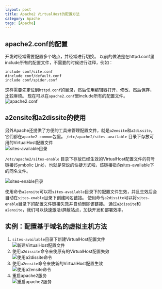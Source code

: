 ```yaml
---
layout: post
title: Apache2 VirtualHost的配置方法
category: Apache
tags: [Apache]
---
```


## apache2.conf的配置

开发时经常需要配置多个站点，并经常进行切换。
以前的做法是在httpd.conf里include所有的配置文件，不需要的时候进行注释，例如：

```shell
include conf/site.conf
#include conf/default.conf
include conf/spider.conf
```

这样需要先定位到`httpd.conf`的目录，然后使用编辑器打开、修改、然后保存，比较麻烦。
现在可以在`apache2.conf`里include所有的配置文件。  
![apache2.conf](http://pro.topblog.top/pic/20161226_apache2_1.png)

##  a2ensite和a2dissite的使用

另外Apache还提供了方便的工具来管理配置文件，就是`a2ensite`和`a2dissite`，它们都在`apache2-common`包里。
`/etc/apache2/sites-available` 目录下存放可用的VirtualHost配置文件  
 ![sites-available目录](http://pro.topblog.top/pic/20161226_apache2_2.png)  

`/etc/apache2/sites-enable`  目录下存放已经生效的VirtualHost配置文件的符号链接(Symbolic Link)，也就是常说的快捷方式啦，该链接指向sites-available下的同名文件。

![sites-enable目录](http://pro.topblog.top/pic/20161226_apache2_3.png)  

使用命令`a2ensite`可以将`sites-available`目录下的配置文件生效，并且生效后会自动在`sites-enable`目录下创建同名链接。
使用命令`a2dissite`可以将`sites-enable`目录下的配置文件链接失效并自动删除该链接。
通过`a2dissite`和`a2ensite`，我们可以快速激活/屏蔽站点，加快开发和部署效率。

##  实例：配置基于域名的虚拟主机方法

1. `sites-available`目录下新建VirtualHost配置文件  
![新建VirtualHost配置文件](http://pro.topblog.top/pic/20161226_apache2_4.png)
2. 使用`a2dissite`命令来使原有的VirtualHost配置失效  
![使用a2dissite命令](http://pro.topblog.top/pic/20161226_apache2_5.png)
3. 使用`a2ensite`命令来使新的VirtualHost配置生效  
![使用a2ensite命令](http://pro.topblog.top/pic/20161226_apache2_6.png)
4. 重启apache2服务  
![重启apache2服务](http://pro.topblog.top/pic/20161226_apache2_7.png)
